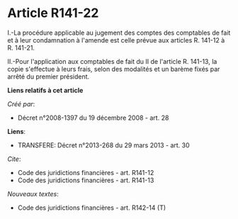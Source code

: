 # Article R141-22

I.-La procédure applicable au jugement des comptes des comptables de fait et à leur condamnation à l'amende est celle prévue
aux articles R. 141-12 à R. 141-21. 

II.-Pour l'application aux comptables de fait du II de l'article R. 141-13, la copie s'effectue à leurs frais, selon des
modalités et un barème fixés par arrêté du premier président.

**Liens relatifs à cet article**

_Créé par_:

  - Décret n°2008-1397 du 19 décembre 2008 - art. 28

**Liens**:

  - TRANSFERE: Décret n°2013-268 du 29 mars 2013 - art. 30

_Cite_:

  - Code des juridictions financières - art. R141-12
  - Code des juridictions financières - art. R141-13

_Nouveaux textes_:

  - Code des juridictions financières - art. R142-14 (T)
